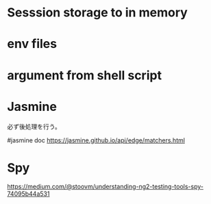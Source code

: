 # Sesssion storage to in memory

# env files
# argument from shell script


# Jasmine
必ず後処理を行う。

#jasmine doc
https://jasmine.github.io/api/edge/matchers.html

# Spy
https://medium.com/@stoovm/understanding-ng2-testing-tools-spy-74095b44a531
